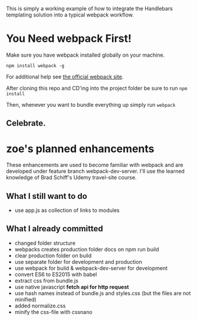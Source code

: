 This is simply a working example of how to integrate the Handlebars templating solution into a typical webpack workflow.

# You Need webpack First!

Make sure you have webpack installed globally on your machine.

`npm install webpack -g`

For additional help see [the official webpack site](https://webpack.github.io/).

After cloning this repo and CD'ing into the project folder be sure to run `npm install`

Then, whenever you want to bundle everything up simply run `webpack`

## Celebrate.

# zoe's planned enhancements

These enhancements are used to become familiar with webpack and are developed under feature branch webpack-dev-server. I'll use the learned knowledge of Brad Schiff's Udemy travel-site course.

## What I still want to do

- use app.js as collection of links to modules

## What I already committed

- changed folder structure
- webpacks creates production folder docs on npm run build
- clear production folder on build
- use separate folder for development and production
- use webpack for build & webpack-dev-server for development
- convert ES6 to ES2015 with babel
- extract css from bundle.js
- use native javascript **fetch api for http request**
- use hash names instead of bundle.js and styles.css (but the files are not minified)
- added normalize.css
- minify the css-file with cssnano
